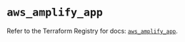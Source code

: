 # `aws_amplify_app`

Refer to the Terraform Registry for docs: [`aws_amplify_app`](https://registry.terraform.io/providers/hashicorp/aws/5.79.0/docs/resources/amplify_app).
